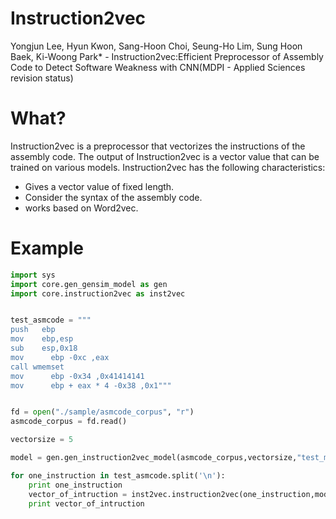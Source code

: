 # Instruction2vec
Yongjun Lee, Hyun Kwon, Sang-Hoon Choi, Seung-Ho Lim, Sung Hoon Baek, Ki-Woong Park* - Instruction2vec:Efficient Preprocessor of Assembly Code to Detect Software Weakness with CNN(MDPI - Applied Sciences revision status)

# What?
Instruction2vec is a preprocessor that vectorizes the instructions of the assembly code. The output of Instruction2vec is a vector value that can be trained on various models. Instruction2vec has the following characteristics:
* Gives a vector value of fixed length.
* Consider the syntax of the assembly code.
* works based on Word2vec.

# Example
```python
import sys
import core.gen_gensim_model as gen
import core.instruction2vec as inst2vec


test_asmcode = """
push   ebp
mov    ebp,esp
sub    esp,0x18
mov      ebp -0xc ,eax
call wmemset
mov      ebp -0x34 ,0x41414141
mov      ebp + eax * 4 -0x38 ,0x1"""


fd = open("./sample/asmcode_corpus", "r")
asmcode_corpus = fd.read()

vectorsize = 5

model = gen.gen_instruction2vec_model(asmcode_corpus,vectorsize,"test_model")

for one_instruction in test_asmcode.split('\n'):
	print one_instruction
	vector_of_intruction = inst2vec.instruction2vec(one_instruction,model,vectorsize)
	print vector_of_intruction
```
